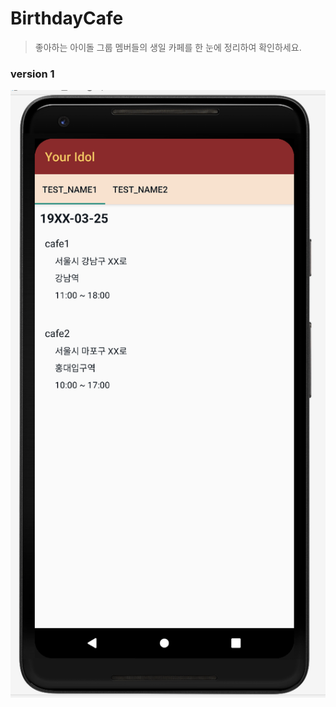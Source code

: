 # BirthdayCafe

> 좋아하는 아이돌 그룹 멤버들의 생일 카페를 한 눈에 정리하여 확인하세요.



### version 1

![execute](./image/version1.gif)
